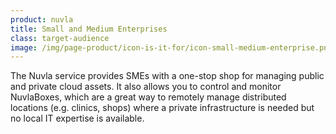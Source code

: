 ```yaml
---
product: nuvla
title: Small and Medium Enterprises
class: target-audience
image: /img/page-product/icon-is-it-for/icon-small-medium-enterprise.png
---
```


The Nuvla service provides SMEs with a one-stop shop for managing public and private cloud assets. It also allows you to control and monitor NuvlaBoxes, which are a great way to remotely manage distributed locations (e.g. clinics, shops) where a private infrastructure is needed but no local IT expertise is available.
